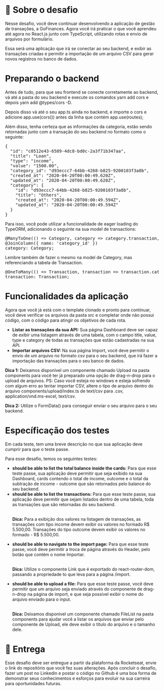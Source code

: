 <h1>🚀 Sobre o desafio</h1>
<p>Nesse desafio, você deve continuar desenvolvendo a aplicação de gestão de transações, a GoFinances. Agora você irá praticar o que você aprendeu até agora no React.js junto com TypeScript, utilizando rotas e envio de arquivos por formulário.</p>
<p>Essa será uma aplicação que irá se conectar ao seu backend, e exibir as transações criadas e permitir a importação de um arquivo CSV para gerar novos registros no banco de dados.</p>
<h1>Preparando o backend</h1>
<p>Antes de tudo, para que seu frontend se conecte corretamente ao backend, vá até a pasta do seu backend e execute os comandos yarn add cors e depois yarn add @types/cors -D.</p>
<p>Depois disso vá até o seu app.ts ainda no backend, e importe o cors e adicione app.use(cors()) antes da linha que contém app.use(routes);</p>
<p>Além disso, tenha certeza que as informações da categoria, estão sendo retornadas junto com a transação do seu backend no formato como o seguinte:</p>
<pre>{
  "id": "c0512e43-6589-4dc8-bd0c-2a3f71b347aa",
  "title": "Loan",
  "type": "income",
  "value": "1500.00",
  "category_id": "d93eccc7-64bb-4268-b825-9200103f3a8b",
  "created_at": "2020-04-20T00:00:49.620Z",
  "updated_at": "2020-04-20T00:00:49.620Z",
  "category": {
    "id": "d93eccc7-64bb-4268-b825-9200103f3a8b",
    "title": "Others",
    "created_at": "2020-04-20T00:00:49.594Z",
    "updated_at": "2020-04-20T00:00:49.594Z"
  }
}</pre>
<p>Para isso, você pode utilizar a funcionalidade de eager loading do TypeORM, adicionando o seguinte na sua model de transactions:</p>
<pre>@ManyToOne(() => Category, category => category.transaction, { eager: true })
@JoinColumn({ name: 'category_id' })
category: Category;</pre>
<p>Lembre também de fazer o mesmo na model de Category, mas referenciando a tabela de Transaction.</p>
<pre>@OneToMany(() => Transaction, transaction => transaction.category)
transaction: Transaction;</pre>
<h1>Funcionalidades da aplicação</h1>
<p>Agora que você já está com o template clonado e pronto para continuar, você deve verificar os arquivos da pasta src e completar onde não possui código, com o código para atingir os objetivos de cada rota.</p>
<ul>
<li>
<strong>Listar as transações da sua API:</strong> Sua página Dashboard deve ser capaz de exibir uma listagem através de uma tabela, com o campo title, value, type e category de todas as transações que estão cadastradas na sua API.
</li>
<li>
<strong>Importar arquivos CSV:</strong> Na sua página Import, você deve permitir o envio de um arquivo no formato csv para o seu backend, que irá fazer a importação das transações para o seu banco de dados.
</li>
</ul>
<p><strong>Dica 1:</strong> Deixamos disponível um componente chamado Upload na pasta components para você ter já preparado uma opção de drag-n-drop para o upload de arquivos. PS: Caso você esteja no windows e esteja sofrendo com algum erro ao tentar importar CSV, altere o tipo de arquivo dentro do arquivo components/upload/index.ts de text/csv para .csv, application/vnd.ms-excel, text/csv.</p>
<p><strong>Dica 2:</strong> Utilize o FormData() para conseguir enviar o seu arquivo para o seu backend.</p>
<h1>Específicação dos testes</h1>
<p>Em cada teste, tem uma breve descrição no que sua aplicação deve cumprir para que o teste passe.</p>
<p>Para esse desafio, temos os seguintes testes:</p>
<ul>
<li>
<strong>should be able to list the total balance inside the cards:</strong> Para que esse teste passe, sua aplicação deve permitir que seja exibido na sua Dashboard, cards contendo o total de income, outcome e o total da subtração de income - outcome que são retornados pelo balance do seu backend.
</li>
<li>
<strong>should be able to list the transactions:</strong> Para que esse teste passe, sua aplicação deve permitir que sejam listados dentro de uma tabela, toda as transações que são retornadas do seu backend.
</li><br>
<p><strong>Dica:</strong> Para a exibição dos valores na listagem de transações, as transações com tipo income devem exibir os valores no formado R$ 5.500,00. Transações do tipo outcome devem exibir os valores no formado - R$ 5.500,00.</p>
<li>
<strong>should be able to navigate to the import page:</strong> Para que esse teste passe, você deve permitir a troca de página através do Header, pelo botão que contém o nome Importar.
</li><br>
<p><strong>Dica:</strong> Utilize o componente Link que é exportado do react-router-dom, passando a propriedade to que leva para a página /import.</p>
<li>
<strong>should be able to upload a file:</strong> Para que esse teste passe, você deve permitir que um arquivo seja enviado através do componente de drag-n-drop na página de import, e que seja possível exibir o nome do arquivo enviado para o input.
</li><br>
<p><strong>Dica:</strong> Deixamos disponível um componente chamado FileList na pasta components para ajudar você a listar os arquivos que enviar pelo componente de Upload, ele deve exibir o título do arquivo e o tamanho dele.</p>
</ul>
<h1>📆 Entrega</h1>
<p>Esse desafio deve ser entregue a partir da plataforma da Rocketseat, envie o link do repositório que você fez suas alterações. Após concluir o desafio, fazer um post no Linkedin e postar o código no Github é uma boa forma de demonstrar seus conhecimentos e esforços para evoluir na sua carreira para oportunidades futuras.</p>
